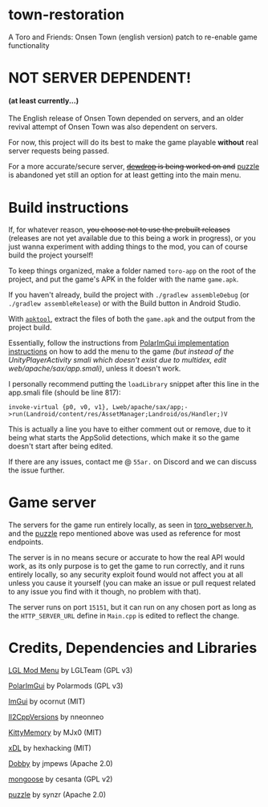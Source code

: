 # town-restoration
A Toro and Friends: Onsen Town (english version) patch to re-enable game functionality

# NOT SERVER DEPENDENT!
#### (at least currently...)
The English release of Onsen Town depended on servers, and an older revival attempt of Onsen Town was also dependent on servers.

For now, this project will do its best to make the game playable **without** real server requests being passed.

For a more accurate/secure server, ~~[dewdrop](https://github.com/synzr/dewdrop) is being worked on and~~ [puzzle](https://code.autism.net.ru/synzr-archive/puzzle) is abandoned yet still an option for at least getting into the main menu.

# Build instructions
If, for whatever reason, ~~you choose not to use the prebuilt releases~~ (releases are not yet available due to this being a work in progress), or you just wanna experiment with adding things to the mod, you can of course build the project yourself!

To keep things organized, make a folder named `toro-app` on the root of the project, and put the game's APK in the folder with the name `game.apk`.

If you haven't already, build the project with `./gradlew assembleDebug` (or `./gradlew assembleRelease`) or with the Build button in Android Studio.

With [`apktool`](https://apktool.org/), extract the files of both the `game.apk` and the output from the project build.

Essentially, follow the instructions from [PolarImGui implementation instructions](https://github.com/Polarmods/PolarImGui/tree/main?tab=readme-ov-file#implementation) on how to add the menu to the game *(but instead of the UnityPlayerActivity smali which doesn't exist due to multidex, edit web/apache/sax/app.smali)*, unless it doesn't work.

I personally recommend putting the `loadLibrary` snippet after this line in the app.smali file (should be line 817):
```
invoke-virtual {p0, v0, v1}, Lweb/apache/sax/app;->run(Landroid/content/res/AssetManager;Landroid/os/Handler;)V
```

This is actually a line you have to either comment out or remove, due to it being what starts the AppSolid detections, which make it so the game doesn't start after being edited.

If there are any issues, contact me @ `55ar.` on Discord and we can discuss the issue further.

# Game server

The servers for the game run entirely locally, as seen in [toro_webserver.h](app/src/main/jni/toro_webserver/toro_webserver.h), and the [puzzle](https://github.com/synzr/puzzle/) repo mentioned above was used as reference for most endpoints.

The server is in no means secure or accurate to how the real API would work, as its only purpose is to get the game to run correctly, and it runs entirely locally, so any security exploit found would not affect you at all unless you cause it yourself (you can make an issue or pull request related to any issue you find with it though, no problem with that).

The server runs on port `15151`, but it can run on any chosen port as long as the `HTTP_SERVER_URL` define in `Main.cpp` is edited to reflect the change.

# Credits, Dependencies and Libraries
[LGL Mod Menu](https://github.com/LGLTeam/Android-Mod-Menu) by LGLTeam (GPL v3)

[PolarImGui](https://github.com/Polarmods/PolarImGui) by Polarmods (GPL v3)

[ImGui](https://github.com/ocornut/imgui) by ocornut (MIT)

[Il2CppVersions](https://github.com/nneonneo/Il2CppVersions) by nneonneo

[KittyMemory](https://github.com/MJx0/KittyMemory) by MJx0 (MIT)

[xDL](https://github.com/hexhacking/xDL) by hexhacking (MIT)

[Dobby](https://github.com/jmpews/Dobby) by jmpews (Apache 2.0)

[mongoose](https://github.com/cesanta/mongoose) by cesanta (GPL v2)

[puzzle](https://git.gay/synzr-archive/puzzle) by synzr (Apache 2.0)
